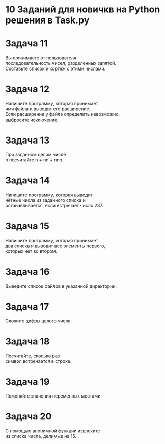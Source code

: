 # 10 Заданий для новичкв на Python решения в Task.py

<h1></h1>
<h1>Задача 11 </h1>
Вы принимаете от пользователя  <br>
последовательность чисел, разделённых запятой.  <br>
Составьте список и кортеж с этими числами. <br>
<h1></h1>


<h1>Задача 12 </h1>
<p>
  Напишите программу, которая принимает  <br>
  имя файла и выводит его расширение.  <br>
  Если расширение у файла определить невозможно,  <br>
  выбросите исключение. <br>
</p>

<h1></h1>
<h1>Задача 13 </h1>
<p>
  При заданном целом числе  <br>
  n посчитайте n + nn + nnn. <br>
</p>
<h1></h1>
<h1>Задача 14 </h1>
<p>
  Напишите программу, которая выводит  <br>
  чётные числа из заданного списка и  <br>
  останавливается, если встречает число 237. <br>
</p>
<h1></h1>
<h1>Задача 15 </h1>
<p>
  Напишите программу, которая принимает  <br>
  два списка и выводит все элементы первого,  <br>
  которых нет во втором. <br>
</p>
<h1></h1>
<h1>Задача 16 </h1>
<p>
  Выведите список файлов в указанной директории. <br>
</p>
<h1></h1>
<h1>Задача 17 </h1>
<p>
  Сложите цифры целого числа. <br>
</p>
<h1></h1>
<h1>Задача 18 </h1>
<p>
  Посчитайте, сколько раз  <br>
  символ встречается в строке. <br>
</p>
<h1></h1>
<h1>Задача 19 </h1>
<p>
  Поменяйте значения переменных местами. <br>
</p>
<h1></h1>
<h1>Задача 20 </h1>
<p>
  С помощью анонимной функции извлеките <br>
  из списка числа, делимые на 15. <br>
</p>
<h1></h1>
